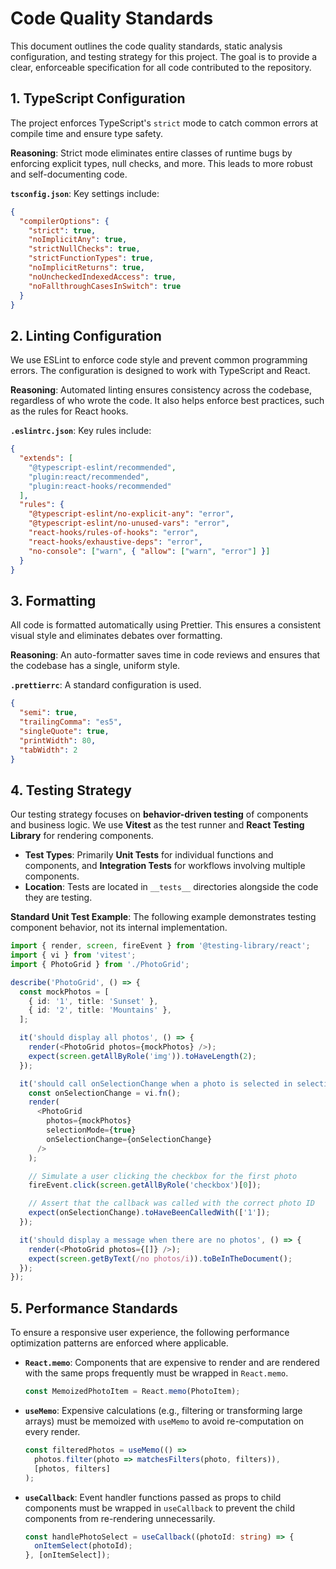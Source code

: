 # Code Quality Standards

This document outlines the code quality standards, static analysis configuration, and testing strategy for this project. The goal is to provide a clear, enforceable specification for all code contributed to the repository.

## 1. TypeScript Configuration

The project enforces TypeScript's `strict` mode to catch common errors at compile time and ensure type safety.

**Reasoning**: Strict mode eliminates entire classes of runtime bugs by enforcing explicit types, null checks, and more. This leads to more robust and self-documenting code.

**`tsconfig.json`**: Key settings include:

```json
{
  "compilerOptions": {
    "strict": true,
    "noImplicitAny": true,
    "strictNullChecks": true,
    "strictFunctionTypes": true,
    "noImplicitReturns": true,
    "noUncheckedIndexedAccess": true,
    "noFallthroughCasesInSwitch": true
  }
}
```

## 2. Linting Configuration

We use ESLint to enforce code style and prevent common programming errors. The configuration is designed to work with TypeScript and React.

**Reasoning**: Automated linting ensures consistency across the codebase, regardless of who wrote the code. It also helps enforce best practices, such as the rules for React hooks.

**`.eslintrc.json`**: Key rules include:

```json
{
  "extends": [
    "@typescript-eslint/recommended",
    "plugin:react/recommended",
    "plugin:react-hooks/recommended"
  ],
  "rules": {
    "@typescript-eslint/no-explicit-any": "error",
    "@typescript-eslint/no-unused-vars": "error",
    "react-hooks/rules-of-hooks": "error",
    "react-hooks/exhaustive-deps": "error",
    "no-console": ["warn", { "allow": ["warn", "error"] }]
  }
}
```

## 3. Formatting

All code is formatted automatically using Prettier. This ensures a consistent visual style and eliminates debates over formatting.

**Reasoning**: An auto-formatter saves time in code reviews and ensures that the codebase has a single, uniform style.

**`.prettierrc`**: A standard configuration is used.

```json
{
  "semi": true,
  "trailingComma": "es5",
  "singleQuote": true,
  "printWidth": 80,
  "tabWidth": 2
}
```

## 4. Testing Strategy

Our testing strategy focuses on **behavior-driven testing** of components and business logic. We use **Vitest** as the test runner and **React Testing Library** for rendering components.

-   **Test Types**: Primarily **Unit Tests** for individual functions and components, and **Integration Tests** for workflows involving multiple components.
-   **Location**: Tests are located in `__tests__` directories alongside the code they are testing.

**Standard Unit Test Example**: The following example demonstrates testing component behavior, not its internal implementation.

```typescript
import { render, screen, fireEvent } from '@testing-library/react';
import { vi } from 'vitest';
import { PhotoGrid } from './PhotoGrid';

describe('PhotoGrid', () => {
  const mockPhotos = [
    { id: '1', title: 'Sunset' },
    { id: '2', title: 'Mountains' },
  ];

  it('should display all photos', () => {
    render(<PhotoGrid photos={mockPhotos} />);
    expect(screen.getAllByRole('img')).toHaveLength(2);
  });

  it('should call onSelectionChange when a photo is selected in selection mode', () => {
    const onSelectionChange = vi.fn();
    render(
      <PhotoGrid
        photos={mockPhotos}
        selectionMode={true}
        onSelectionChange={onSelectionChange}
      />
    );

    // Simulate a user clicking the checkbox for the first photo
    fireEvent.click(screen.getAllByRole('checkbox')[0]);

    // Assert that the callback was called with the correct photo ID
    expect(onSelectionChange).toHaveBeenCalledWith(['1']);
  });

  it('should display a message when there are no photos', () => {
    render(<PhotoGrid photos={[]} />);
    expect(screen.getByText(/no photos/i)).toBeInTheDocument();
  });
});
```

## 5. Performance Standards

To ensure a responsive user experience, the following performance optimization patterns are enforced where applicable.

-   **`React.memo`**: Components that are expensive to render and are rendered with the same props frequently must be wrapped in `React.memo`.

    ```typescript
    const MemoizedPhotoItem = React.memo(PhotoItem);
    ```

-   **`useMemo`**: Expensive calculations (e.g., filtering or transforming large arrays) must be memoized with `useMemo` to avoid re-computation on every render.

    ```typescript
    const filteredPhotos = useMemo(() =>
      photos.filter(photo => matchesFilters(photo, filters)),
      [photos, filters]
    );
    ```

-   **`useCallback`**: Event handler functions passed as props to child components must be wrapped in `useCallback` to prevent the child components from re-rendering unnecessarily.

    ```typescript
    const handlePhotoSelect = useCallback((photoId: string) => {
      onItemSelect(photoId);
    }, [onItemSelect]);
    ```

